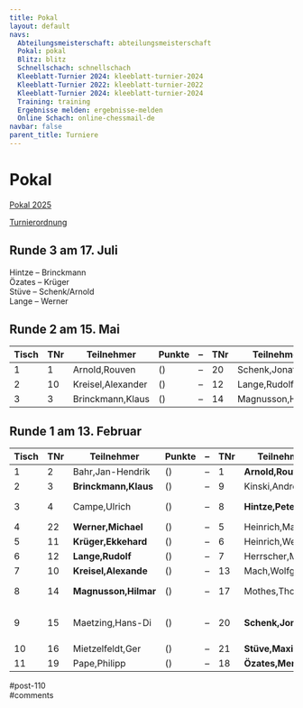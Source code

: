 ```yaml
---
title: Pokal 
layout: default
navs:
  Abteilungsmeisterschaft: abteilungsmeisterschaft
  Pokal: pokal
  Blitz: blitz
  Schnellschach: schnellschach
  Kleeblatt-Turnier 2024: kleeblatt-turnier-2024
  Kleeblatt-Turnier 2022: kleeblatt-turnier-2022
  Kleeblatt-Turnier 2024: kleeblatt-turnier-2024
  Training: training
  Ergebnisse melden: ergebnisse-melden
  Online Schach: online-chessmail-de
navbar: false
parent_title: Turniere
---
```

<div class="post-110 page type-page status-publish hentry" id="post-110">
<h1 class="entry-title">Pokal</h1>
<div class="entry-content">
<p><a href="https://www.narva-schach.de/wordpress/wp-content/uploads/2024/12/Pokal-2025.pdf">Pokal 2025</a></p>
<p><a href="https://www.narva-schach.de/wordpress/wp-content/uploads/2020/01/Turnierordnung.pdf">Turnierordnung</a></p>
<h2>Runde 3 am 17. Juli</h2>
<p>Hintze – Brinckmann<br/>
Özates – Krüger<br/>
Stüve – Schenk/Arnold<br/>
Lange – Werner</p>
<h2>Runde 2 am 15. Mai</h2>
<table class="clean swiss footable">
<thead>
<tr>
<th>Tisch</th>
<th>TNr</th>
<th>Teilnehmer</th>
<th>Punkte</th>
<th>–</th>
<th>TNr</th>
<th>Teilnehmer</th>
<th>Punkte</th>
<th>Ergebnis</th>
<th>Blitz</th>
</tr>
</thead>
<tbody>
<tr>
<td>1</td>
<td>1</td>
<td>Arnold,Rouven</td>
<td>()</td>
<td>–</td>
<td>20</td>
<td>Schenk,Jonatan</td>
<td>()</td>
<td></td>
<td></td>
</tr>
<tr>
<td>2</td>
<td>10</td>
<td>Kreisel,Alexander</td>
<td>()</td>
<td>–</td>
<td>12</td>
<td>Lange,Rudolf</td>
<td>()</td>
<td>0 – 1</td>
<td></td>
</tr>
<tr>
<td>3</td>
<td>3</td>
<td>Brinckmann,Klaus</td>
<td>()</td>
<td>–</td>
<td>14</td>
<td>Magnusson,Hilmar</td>
<td>()</td>
<td>1 – 0</td>
<td></td>
</tr>
</tbody>
</table>
<h2>Runde 1 am 13. Februar</h2>
<table class="clean swiss footable">
<thead>
<tr>
<th>Tisch</th>
<th>TNr</th>
<th>Teilnehmer</th>
<th>Punkte</th>
<th>–</th>
<th>TNr</th>
<th>Teilnehmer</th>
<th>Punkte</th>
<th>Ergebnis</th>
<th>Blitz</th>
</tr>
</thead>
<tbody>
<tr>
<td>1</td>
<td>2</td>
<td>Bahr,Jan-Hendrik</td>
<td>()</td>
<td>–</td>
<td>1</td>
<td><strong>Arnold,Rouven</strong></td>
<td>()</td>
<td>0 – 1</td>
<td></td>
</tr>
<tr>
<td>2</td>
<td>3</td>
<td><strong>Brinckmann,Klaus</strong></td>
<td>()</td>
<td>–</td>
<td>9</td>
<td>Kinski,Andreas</td>
<td>()</td>
<td>+ – –</td>
<td></td>
</tr>
<tr>
<td>3</td>
<td>4</td>
<td>Campe,Ulrich</td>
<td>()</td>
<td>–</td>
<td>8</td>
<td><strong>Hintze,Peter</strong></td>
<td>()</td>
<td>½ – ½</td>
<td style="text-align: center;">0 – 2</td>
</tr>
<tr>
<td>4</td>
<td>22</td>
<td><strong>Werner,Michael</strong></td>
<td>()</td>
<td>–</td>
<td>5</td>
<td>Heinrich,Manfred</td>
<td>()</td>
<td>1 – 0</td>
<td style="text-align: center;"></td>
</tr>
<tr>
<td>5</td>
<td>11</td>
<td><strong>Krüger,Ekkehard</strong></td>
<td>()</td>
<td>–</td>
<td>6</td>
<td>Heinrich,Wesko</td>
<td>()</td>
<td>1 – 0</td>
<td style="text-align: center;"></td>
</tr>
<tr>
<td>6</td>
<td>12</td>
<td><strong>Lange,Rudolf</strong></td>
<td>()</td>
<td>–</td>
<td>7</td>
<td>Herrscher,Michae</td>
<td>()</td>
<td>1 – 0</td>
<td style="text-align: center;"></td>
</tr>
<tr>
<td>7</td>
<td>10</td>
<td><strong>Kreisel,Alexande</strong></td>
<td>()</td>
<td>–</td>
<td>13</td>
<td>Mach,Wolfgang</td>
<td>()</td>
<td>1 – 0</td>
<td style="text-align: center;"></td>
</tr>
<tr>
<td>8</td>
<td>14</td>
<td><strong>Magnusson,Hilmar</strong></td>
<td>()</td>
<td>–</td>
<td>17</td>
<td>Mothes,Thomas</td>
<td>()</td>
<td>½ – ½</td>
<td style="text-align: center;">2 – 0</td>
</tr>
<tr>
<td>9</td>
<td>15</td>
<td>Maetzing,Hans-Di</td>
<td>()</td>
<td>–</td>
<td>20</td>
<td><strong>Schenk,Jonatan</strong></td>
<td>()</td>
<td>½ – ½</td>
<td style="text-align: center;">1½ – 2½</td>
</tr>
<tr>
<td>10</td>
<td>16</td>
<td>Mietzelfeldt,Ger</td>
<td>()</td>
<td>–</td>
<td>21</td>
<td><strong>Stüve,Maxim</strong></td>
<td>()</td>
<td>0 – 1</td>
<td></td>
</tr>
<tr>
<td>11</td>
<td>19</td>
<td>Pape,Philipp</td>
<td>()</td>
<td>–</td>
<td>18</td>
<td><strong>Özates,Mert</strong></td>
<td>()</td>
<td>0 – 1</td>
<td></td>
</tr>
</tbody>
</table>
</div><!-- .entry-content -->
</div> #post-110 
<div id="comments">
</div> #comments 
